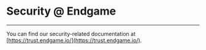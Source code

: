 # Security @ Endgame

---

You can find our security-related documentation at [https://trust.endgame.io/](https://trust.endgame.io/).